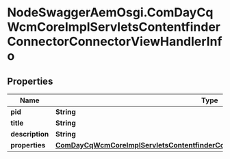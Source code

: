 # NodeSwaggerAemOsgi.ComDayCqWcmCoreImplServletsContentfinderConnectorConnectorViewHandlerInfo

## Properties

Name | Type | Description | Notes
------------ | ------------- | ------------- | -------------
**pid** | **String** |  | [optional] 
**title** | **String** |  | [optional] 
**description** | **String** |  | [optional] 
**properties** | [**ComDayCqWcmCoreImplServletsContentfinderConnectorConnectorViewHandlerProperties**](ComDayCqWcmCoreImplServletsContentfinderConnectorConnectorViewHandlerProperties.md) |  | [optional] 


